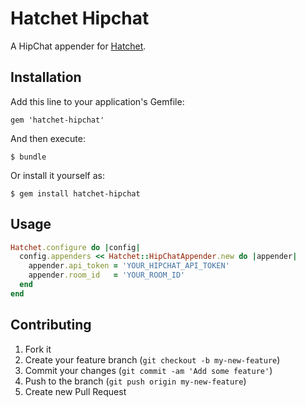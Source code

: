# Hatchet Hipchat

A HipChat appender for [Hatchet](http://gshutler.github.com/hatchet/).

## Installation

Add this line to your application's Gemfile:

    gem 'hatchet-hipchat'

And then execute:

    $ bundle

Or install it yourself as:

    $ gem install hatchet-hipchat

## Usage

```ruby
Hatchet.configure do |config|
  config.appenders << Hatchet::HipChatAppender.new do |appender|
    appender.api_token = 'YOUR_HIPCHAT_API_TOKEN'
    appender.room_id   = 'YOUR_ROOM_ID'
  end
end
```

## Contributing

1. Fork it
2. Create your feature branch (`git checkout -b my-new-feature`)
3. Commit your changes (`git commit -am 'Add some feature'`)
4. Push to the branch (`git push origin my-new-feature`)
5. Create new Pull Request
